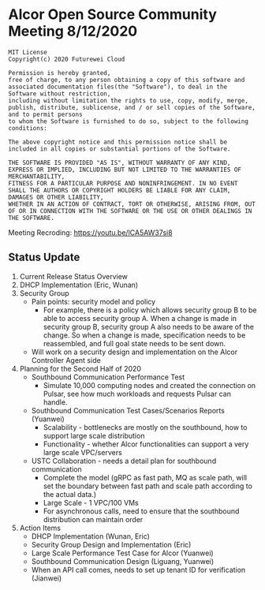 # Alcor Open Source Community Meeting 8/12/2020 

    MIT License
    Copyright(c) 2020 Futurewei Cloud

    Permission is hereby granted,
    free of charge, to any person obtaining a copy of this software and associated documentation files(the "Software"), to deal in the Software without restriction,
    including without limitation the rights to use, copy, modify, merge, publish, distribute, sublicense, and / or sell copies of the Software, and to permit persons
    to whom the Software is furnished to do so, subject to the following conditions:

    The above copyright notice and this permission notice shall be included in all copies or substantial portions of the Software.

    THE SOFTWARE IS PROVIDED "AS IS", WITHOUT WARRANTY OF ANY KIND, EXPRESS OR IMPLIED, INCLUDING BUT NOT LIMITED TO THE WARRANTIES OF MERCHANTABILITY,
    FITNESS FOR A PARTICULAR PURPOSE AND NONINFRINGEMENT. IN NO EVENT SHALL THE AUTHORS OR COPYRIGHT HOLDERS BE LIABLE FOR ANY CLAIM, DAMAGES OR OTHER LIABILITY,
    WHETHER IN AN ACTION OF CONTRACT, TORT OR OTHERWISE, ARISING FROM, OUT OF OR IN CONNECTION WITH THE SOFTWARE OR THE USE OR OTHER DEALINGS IN THE SOFTWARE.

Meeting Recroding: https://youtu.be/lCA5AW37si8

## Status Update

1. Current Release Status Overview
1. DHCP Implementation (Eric, Wunan)
1. Security Group
    * Pain points: security model and policy
        * For example, there is a policy which allows security group B to be able to access security group A. When a change is made in security group B,  security group A also needs to be aware of the change. So when a change is made, specification needs to be reassembled, and full goal state needs to be sent down. 
    * Will work on a security design and implementation on the  Alcor Controller Agent side 
1. Planning for the Second Half of 2020
	* Southbound Communication Performance Test
		* Simulate 10,000 computing nodes and created the connection on Pulsar, see how much workloads and requests Pulsar can handle. 
	* Southbound Communication Test Cases/Scenarios Reports (Yuanwei) 
        * Scalability  -  bottlenecks are mostly on the southbound, how to support large scale distribution
        * Functionality - whether Alcor functionalities can support a very large scale VPC/servers
    * USTC Collaboration - needs a detail plan for southbound communication
		* Complete the model (gRPC as fast path, MQ as scale path, will set the boundary between fast path and scale path according to the actual data.) 
		* Large Scale - 1 VPC/100 VMs
		* For asynchronous calls, need to ensure that the southbound distribution can maintain order
5. Action Items
    * DHCP Implementation (Wunan, Eric) 
    * Security Group Design and Implementation (Eric) 
    * Large Scale Performance Test Case for Alcor (Yuanwei)
    * Southbound Communication Design (Liguang, Yuanwei)
    * When an API call comes, needs to set up tenant ID for verification (Jianwei)
		
			
			
